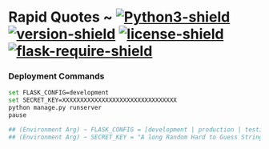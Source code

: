 # Rapid Quotes ~ [![Python3-shield]](https://www.python.org/) [![version-shield]]() [![license-shield]]() [![flask-require-shield]]()

### Deployment Commands
``` bash
set FLASK_CONFIG=development
set SECRET_KEY=XXXXXXXXXXXXXXXXXXXXXXXXXXXXXXXX
python manage.py runserver
pause
```

```bash
## (Environment Arg) ~ FLASK_CONFIG = [development | production | testing]  (View - ./core/config.py)
## (Environment Arg) ~ SECRET_KEY = "A long Random Hard to Guess String (Symbols/Alpha/Numbers) (View - ./core/config.py)
```

[version-shield]: https://img.shields.io/badge/version---dev-yellowgreen.svg "dev"
[Python3-shield]: https://img.shields.io/badge/Python3%2B-3.6-blue.svg "Python3+"
[license-shield]: https://img.shields.io/badge/license-MIT-lightgrey.svg "License"
[flask-require-shield]: https://img.shields.io/badge/requires-Flask%201.0%2B-yellow.svg "Flask"